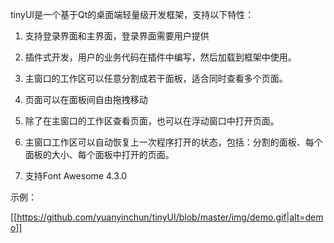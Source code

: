 ﻿tinyUI是一个基于Qt的桌面端轻量级开发框架，支持以下特性：

1. 支持登录界面和主界面，登录界面需要用户提供

2. 插件式开发，用户的业务代码在插件中编写，然后加载到框架中使用。

3. 主窗口的工作区可以任意分割成若干面板，适合同时查看多个页面。

4. 页面可以在面板间自由拖拽移动

5. 除了在主窗口的工作区查看页面，也可以在浮动窗口中打开页面。

6. 主窗口工作区可以自动恢复上一次程序打开的状态，包括：分割的面板、每个面板的大小、每个面板中打开的页面。

7. 支持Font Awesome 4.3.0


示例：

[[https://github.com/yuanyinchun/tinyUI/blob/master/img/demo.gif|alt=demo]]
